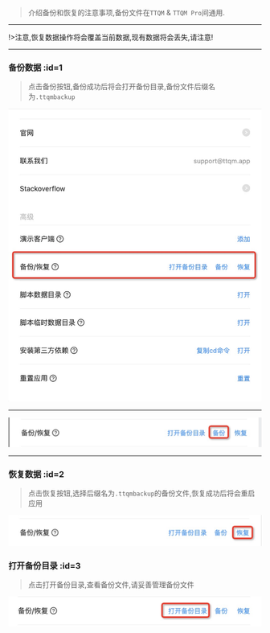> 介绍备份和恢复的注意事项,备份文件在`TTQM` & `TTQM Pro`间通用.

---

!>注意,恢复数据操作将会覆盖当前数据,现有数据将会丢失,请注意!

---

### 备份数据 :id=1

> 点击备份按钮,备份成功后将会打开备份目录,备份文件后缀名为`.ttqmbackup`

![1](_media/backup-and-restore/1.jpg ':size=600')

---

![2](_media/backup-and-restore/2.jpg ':size=600')

---

### 恢复数据 :id=2

> 点击恢复按钮,选择后缀名为`.ttqmbackup`的备份文件,恢复成功后将会重启应用

![3](_media/backup-and-restore/3.jpg ':size=600')

### 打开备份目录 :id=3

> 点击打开备份目录,查看备份文件,请妥善管理备份文件

![4](_media/backup-and-restore/4.jpg ':size=600')
